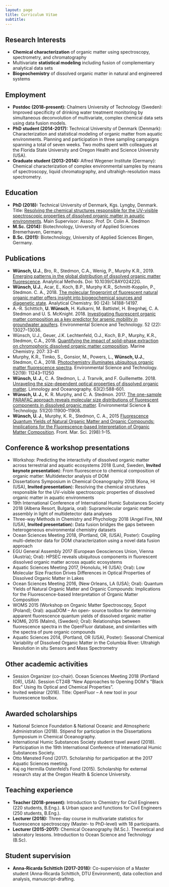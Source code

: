 ```yaml
---
layout: page
title: Curriculum Vitae
subtitle: 
---
```

## Research Interests
- __Chemical characterization__ of organic matter using spectroscopy, spectrometry, and chromatography
- Multivariate __statistical modeling__ including fusion of complementary analytical data sets
- __Biogeochemistry__ of dissolved organic matter in natural and engineered systems

## Employment
- __Postdoc (2018-present):__ Chalmers University of Technology (Sweden): Improved specificity of drinking water treatment monitoring by simultaneous deconvolution of multivariate, complex chemical data sets using data fusion models.
- __PhD student (2014-2017):__ Technical University of Denmark (Denmark): Characterization and statistical modeling of organic matter from aquatic environments. Planning and participation in three sampling campaigns spanning a total of seven weeks. Two moths spent with colleagues at the Florida State University and Oregon Health and Science University (USA).
- __Graduate student (2013-2014):__ Alfred Wegener Institute (Germany): Chemical characterization of complex environmental samples by means of spectroscopy, liquid chromatography, and ultrahigh-resolution mass spectrometry.

## Education
- __PhD (2018):__ Technical University of Denmark, Kgs. Lyngby, Denmark. Title: [Resolving the chemical structures responsible for the UV-visible spectroscopic properties of dissolved organic matter in aquatic environments](http://orbit.dtu.dk/en/publications/resolving-the-chemical-structures-responsible-for-the-uvvisible-spectroscopic-properties-of-dissolved-organic-matter-in-aquatic-environments(0afd92e0-01cf-4ada-b684-a6b66f44da84).html). Main Supervisor: Assoc. Prof. Dr. Colin A. Stedmon
- __M.Sc. (2014):__ Biotechnology, University of Applied Sciences Bremerhaven, Germany.
- __B.Sc. (2011):__ Biotechnology, University of Applied Sciences Bingen, Germany.

## Publications
- __Wünsch, U.J.__, Bro, R., Stedmon, C.A., Wenig, P., Murphy K.R., 2019. [Emerging patterns in the global distribution of dissolved organic matter fluorescence](https://doi.org/10.1039/C8AY02422G). Analytical Methods. Doi: 10.1039/C8AY02422G.
- __Wünsch, U.J.__, Acar, E., Koch, B.P., Murphy K.R., Schmitt-Kopplin, P., Stedmon. C. A., 2018. [The molecular fingerprint of fluorescent natural organic matter offers insight into biogeochemical sources and diagenetic state](https://doi.org/10.1021/acs.analchem.8b02863). Analytical Chemistry. 90 (24): 14188-14197.
- A.-R. Schittich, __U. Wünsch__, H. Kulkarni, M. Battistel, H. Bregnhøj, C. A. Stedmon and U. S. McKnight. 2018. [Investigating fluorescent organic matter composition as a key predictor for arsenic mobility in groundwater aquifers](https://doi.org/10.1021/acs.est.8b04070). Environmental Science and Technology. 52 (22): 13027–13036.
- Wünsch, U.J., Geuer, J.K. Lechtenfeld, O.J., Koch, B.P., Murphy, K.R., Stedmon, C.A., 2018. [Quantifying the impact of solid-phase extraction on chromophoric dissolved organic matter composition](https://doi.org/10.1016/j.marchem.2018.08.010). Marine Chemistry. 207: 33-41
- Murphy, K.R., Timko, S., Gonsior, M., Powers, L., __Wünsch, U.J.__, Stedmon, C.A., 2018. [Photochemistry illuminates ubiquitous organic matter fluorescence spectra](https://doi.org/10.1021/acs.est.8b02648). Environmental Science and Technology. 52(19): 11243–11250
 - __Wünsch, U. J.__, C. A. Stedmon, L. J. Tranvik, and F. Guillemette. 2018. [Unraveling the size-dependent optical properties of dissolved organic matter](https://doi.org/10.1002/lno.10651). Limnology and Oceanography. 63(2):588-601.
- __Wünsch, U. J.__, K. R. Murphy, and C. A. Stedmon. 2017. [The one-sample PARAFAC approach reveals molecular size distributions of fluorescent components in dissolved organic matter](https://doi.org/10.1021/acs.est.7b03260). Environmental Science & Technology. 51(20):11900–11908.
- __Wünsch, U. J.__, Murphy, K. R., Stedmon, C. A., 2015 [Fluorescence Quantum Yields of Natural Organic Matter and Organic Compounds: Implications for the Fluorescence-based Interpretation of Organic Matter Composition](https://doi.org/10.3389/fmars.2015.00098). Front. Mar. Sci. 2(98):1–15.

## Conference & workshop presentations
- Workshop: Predicting the interactivity of dissolved organic matter across terrestrial and aquatic ecosystems 2018 (Lund, Sweden, __Invited keynote presentation__): From fluorescence to chemical composition of organic matter: Multidetector analysis of DOM
- Dissertations Symposium in Chemical Oceanography 2018 (Kona, HI (USA), __Invited presentation__): Resolving the chemical structures responsible for the UV-visible spectroscopic properties of dissolved organic matter in aquatic environments
- 19th International Conference of International Humic Substances Society 2018 (Albena Resort, Bulgaria, oral): Supramolecular organic matter assembly in light of multidetector data analyses
- Three-way Methods in Chemistry and Phychology 2018 (Angel Fire, NM (USA), __Invited presentation__): Data fusion bridges the gaps between heterogeneous environmental chemistry datasets
- Ocean Sciences Meeting 2018, (Portland, OR, (USA), Poster): Coupling multi-detector data for DOM characterization using a novel data fusion approach
- EGU General Assembly 2017 (European Geosciences Union, Vienna (Austria); Oral): HPSEC reveals ubiquitous components in fluorescent dissolved organic matter across aquatic ecosystems
- Aquatic Sciences Meeting 2017, (Honolulu, HI (USA); Oral): Low Molecular Size Fraction Drives Differences in Optical Properties of Dissolved Organic Matter in Lakes
- Ocean Sciences Meeting 2016, (New Orleans, LA (USA); Oral): Quantum Yields of Natural Organic Matter and Organic Compounds: Implications for the Fluorescence-based Interpretation of Organic Matter Composition
- WOMS 2015 (Workshop on Organic Matter Spectroscopy, Sopot (Poland); Oral): aquaDOM – An open- source toolbox for determining apparent fluorescence quantum yields of dissolved organic matter
- NOM6, 2015 (Malmö, (Sweden); Oral): Relationships between fluorescence spectra in the OpenFluor database, and similarities with the spectra of pure organic compounds
- Aquatic Sciences 2014, (Portland, OR (USA), Poster): Seasonal Chemical Variability of Dissolved Organic Matter in the Columbia River: Ultrahigh Resolution in situ Sensors and Mass Spectrometry

## Other academic activities
- Session Organizer (co-chair). Ocean Sciences Meeting 2018 (Portland (OR), USA). Session CT24B “New Approaches to Opening DOM's "Black Box" Using Its Optical and Chemical Properties”.
- Invited webinar (2016). Title: OpenFluor – A new tool in your fluorescence toolbox.

## Awarded scholarships
- National Science Foundation & National Oceanic and Atmospheric Administration (2018). Stipend for participation in the Dissertations Symposium in Chemical Oceanography.
- International Humic Substances Society student travel award (2018). Participation in the 19th International Conference of International Humic Substances Society.
- Otto Mønsted Fond (2017). Scholarship for participation at the 2017 Aquatic Sciences meeting.
- Kaj og Hermilla Ostenfeld’s Fond (2015). Scholarship for external research stay at the Oregon Health & Science University.

## Teaching experience
- __Teacher (2018-present):__ Introduction to Chemistry for Civil Engineers (220 students, B.Eng.). & Urban space and functions for Civil Engineers (250 students, B.Eng.).
- __Lecturer (2018):__ Three-day course in multivariate statistics for fluorescence spectroscopy (Master- to PhD-level) with 18 participants.
- __Lecturer (2015-2017):__ Chemical Oceanography (M.Sc.). Theoretical and laboratory lessons. Introduction to Ocean Science and Technology (B.Sc).

## Student supervision
- __Anna-Ricarda Schittich (2017-2018):__ Co-supervision of a Master student (Anna-Ricarda Schittich, DTU Environment), data collection and analysis, manuscript-drafting.

